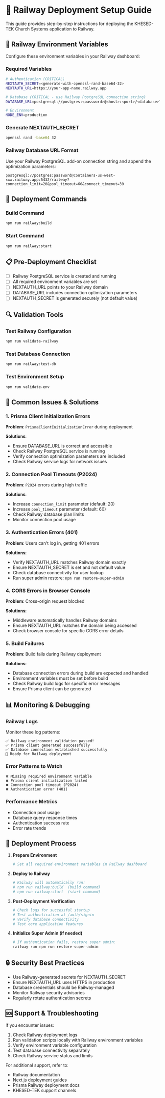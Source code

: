 # 🚂 Railway Deployment Setup Guide

This guide provides step-by-step instructions for deploying the KHESED-TEK Church Systems application to Railway.

## 🔧 Railway Environment Variables

Configure these environment variables in your Railway dashboard:

### Required Variables
```bash
# Authentication (CRITICAL)
NEXTAUTH_SECRET=<generate-with-openssl-rand-base64-32>
NEXTAUTH_URL=https://your-app-name.railway.app

# Database (CRITICAL - use Railway PostgreSQL connection string)
DATABASE_URL=postgresql://postgres:<password>@<host>:<port>/<database>?connection_limit=20&pool_timeout=60&connect_timeout=30

# Environment
NODE_ENV=production
```

### Generate NEXTAUTH_SECRET
```bash
openssl rand -base64 32
```

### Railway Database URL Format
Use your Railway PostgreSQL add-on connection string and append the optimization parameters:
```
postgresql://postgres:password@containers-us-west-xxx.railway.app:5432/railway?connection_limit=20&pool_timeout=60&connect_timeout=30
```

## 🚀 Deployment Commands

### Build Command
```bash
npm run railway:build
```

### Start Command  
```bash
npm run railway:start
```

## 📋 Pre-Deployment Checklist

- [ ] Railway PostgreSQL service is created and running
- [ ] All required environment variables are set
- [ ] NEXTAUTH_URL points to your Railway domain
- [ ] DATABASE_URL includes connection optimization parameters
- [ ] NEXTAUTH_SECRET is generated securely (not default value)

## 🔍 Validation Tools

### Test Railway Configuration
```bash
npm run validate-railway
```

### Test Database Connection
```bash
npm run railway:test-db
```

### Test Environment Setup
```bash
npm run validate-env
```

## 🐛 Common Issues & Solutions

### 1. Prisma Client Initialization Errors
**Problem**: `PrismaClientInitializationError` during deployment

**Solutions**:
- Ensure DATABASE_URL is correct and accessible
- Check Railway PostgreSQL service is running
- Verify connection optimization parameters are included
- Check Railway service logs for network issues

### 2. Connection Pool Timeouts (P2024)
**Problem**: `P2024` errors during high traffic

**Solutions**:
- Increase `connection_limit` parameter (default: 20)
- Increase `pool_timeout` parameter (default: 60)
- Check Railway database plan limits
- Monitor connection pool usage

### 3. Authentication Errors (401)
**Problem**: Users can't log in, getting 401 errors

**Solutions**:
- Verify NEXTAUTH_URL matches Railway domain exactly
- Ensure NEXTAUTH_SECRET is set and not default value
- Check database connectivity for user lookup
- Run super admin restore: `npm run restore-super-admin`

### 4. CORS Errors in Browser Console
**Problem**: Cross-origin request blocked

**Solutions**:
- Middleware automatically handles Railway domains
- Ensure NEXTAUTH_URL matches the domain being accessed
- Check browser console for specific CORS error details

### 5. Build Failures
**Problem**: Build fails during Railway deployment

**Solutions**:
- Database connection errors during build are expected and handled
- Environment variables must be set before build
- Check Railway build logs for specific error messages
- Ensure Prisma client can be generated

## 📊 Monitoring & Debugging

### Railway Logs
Monitor these log patterns:
```
✅ Railway environment validation passed!
✅ Prisma client generated successfully  
✅ Database connection established successfully
🚀 Ready for Railway deployment
```

### Error Patterns to Watch
```
❌ Missing required environment variable
❌ Prisma client initialization failed
❌ Connection pool timeout (P2024)
❌ Authentication error (401)
```

### Performance Metrics
- Connection pool usage
- Database query response times  
- Authentication success rate
- Error rate trends

## 🔄 Deployment Process

1. **Prepare Environment**
   ```bash
   # Set all required environment variables in Railway dashboard
   ```

2. **Deploy to Railway**
   ```bash
   # Railway will automatically run:
   # npm run railway:build  (build command)
   # npm run railway:start  (start command)
   ```

3. **Post-Deployment Verification**
   ```bash
   # Check logs for successful startup
   # Test authentication at /auth/signin
   # Verify database connectivity
   # Test core application features
   ```

4. **Initialize Super Admin (if needed)**
   ```bash
   # If authentication fails, restore super admin:
   railway run npm run restore-super-admin
   ```

## 🔒 Security Best Practices

- Use Railway-generated secrets for NEXTAUTH_SECRET
- Ensure NEXTAUTH_URL uses HTTPS in production
- Database credentials should be Railway-managed
- Monitor Railway security advisories
- Regularly rotate authentication secrets

## 🆘 Support & Troubleshooting

If you encounter issues:

1. Check Railway deployment logs
2. Run validation scripts locally with Railway environment variables
3. Verify environment variable configuration
4. Test database connectivity separately
5. Check Railway service status and limits

For additional support, refer to:
- Railway documentation
- Next.js deployment guides
- Prisma Railway deployment docs
- KHESED-TEK support channels